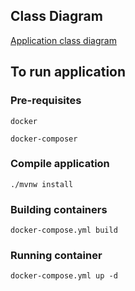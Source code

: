 ## Class Diagram

[Application class diagram](classDiagram/class_diagram.png)

## To run application

### Pre-requisites
`docker`

`docker-composer`

### Compile application

`./mvnw install`

### Building containers

`docker-compose.yml build`

### Running container

`docker-compose.yml up -d`

